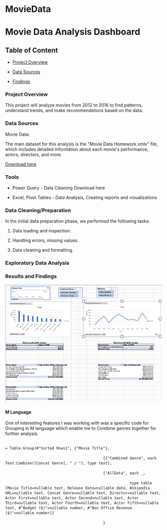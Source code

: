 # MovieData
# Movie Data Analysis Dashboard





## Table of Content

 - [Project Overview](#project-overview)

 - [Data Sources](#data-sources)

 - [Findings](#results-and-findings)



### Project Overview

This project will analyze movies from 2012 to 2016 to find patterns, understand trends, and make recommendations based on the data.

### Data Sources

Movie Data: 

The main dataset for this analysis is the "Movie Data Homework.xmls" file, which includes detailed information about each movie's performance, actors, directors, and more.

[Download here](https://github.com/PolinaZhad/MovieData/blob/main/Homework10.xlsx)







### Tools



 - Power Query - Data Cleaning Download here

 - Excel, Pivot Tables - Data Analysis, Creating reports and visualizations



### Data Cleaning/Preparation



In the initial data preparation phase, we performed the following tasks:

1. Data loading and inspection.

2. Handling errors, missing values.

3. Data cleaning and formatting.



### Exploratory Data Analysis



### Results and Findings

![Movies Data Dashboard](https://github.com/PolinaZhad/MovieData/blob/main/Screenshot%202024-07-29%20154140.png)



#### M Language 

One of interesting features I was working with was a specific code for Grouping in M language which enable me to Combine genres together for further analysis.

```

= Table.Group(#"Sorted Rows1", {"Movie Title"}, 

                                            {{"Combined Genre", each Text.Combine([Concat Genre], " / "), type text},

                                            {"AllData", each _, 

                                                        type table [Movie Title=nullable text, Release Date=nullable date, Wikipedia URL=nullable text, Concat Genre=nullable text, Director=nullable text, Actor First=nullable text, Actor Second=nullable text, Actor Third=nullable text, Actor Fourth=nullable text, Actor Fifth=nullable text, #"Budget ($)"=nullable number, #"Box Office Revenue ($)"=nullable number]}

                                            }

```

